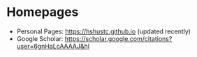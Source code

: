# Homepages
- Personal Pages: https://hshustc.github.io (updated recently)
- Google Scholar: https://scholar.google.com/citations?user=6gnHaLcAAAAJ&hl

